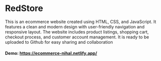 # RedStore
This is an ecommerce website created using HTML, CSS, and JavaScript. It features a clean and modern design with user-friendly navigation and responsive layout. The website includes product listings, shopping cart, checkout process, and customer account management. It is ready to be uploaded to Github for easy sharing and collaboration

#### Demo: https://ecommerce-nihal.netlify.app/
